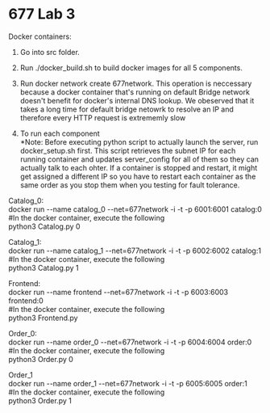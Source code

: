 # 677 Lab 3

Docker containers:

1. Go into src folder. <br />
2. Run ./docker_build.sh to build docker images for all 5 components. <br />

4. Run docker network create 677network. This operation is neccessary because a docker container that's running on default Bridge network doesn't benefit for docker's internal DNS lookup. We obeserved that it takes a long time for default bridge netowrk to resolve an IP and therefore every HTTP request is extrememly slow <br />

4. To run each component <br />
  *Note: Before executing python script to actually launch the server, run docker_setup.sh first. This script retrieves the subnet IP for each running container and updates server_config for all of them so they can actually talk to each ohter. If a container is stopped and restart, it might get assigned a different IP so you have to restart each container as the same order as you stop them when you testing for fault tolerance.<br />
  
  Catalog_0: <br />
    docker run --name catalog_0 --net=677network -i -t -p 6001:6001 catalog:0 <br />
    #In the docker container, execute the following <br />
    python3 Catalog.py 0 <br />
      
  Catalog_1: <br />
    docker run --name catalog_1 --net=677network -i -t -p 6002:6002 catalog:1 <br />
    #In the docker container, execute the following <br />
    python3 Catalog.py 1 <br />
   
   Frontend: <br />
    docker run --name frontend --net=677network -i -t -p 6003:6003 frontend:0 <br />
    #In the docker container, execute the following <br />
    python3 Frontend.py <br />
   
   Order_0: <br />
     docker run --name order_0 --net=677network -i -t -p 6004:6004 order:0 <br />
     #In the docker container, execute the following <br />
     python3 Order.py 0 <br />
     
   Order_1 <br />
    docker run --name order_1 --net=677network -i -t -p 6005:6005 order:1 <br />
        #In the docker container, execute the following <br />
    python3 Order.py 1 <br />


